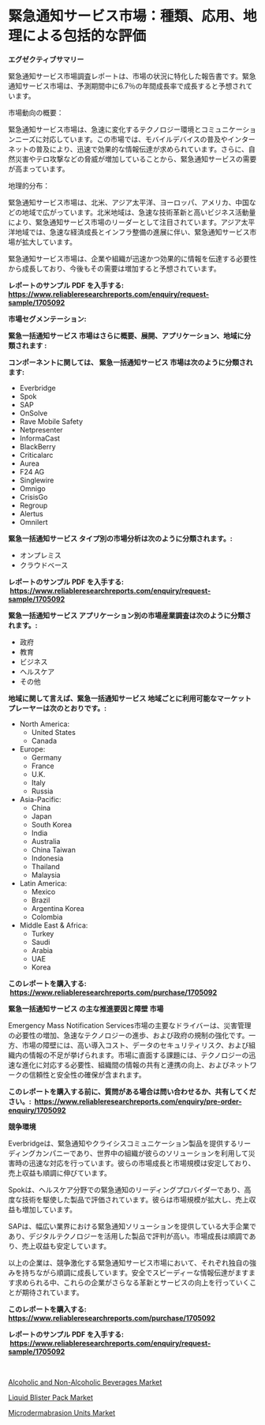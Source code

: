 <p><h1>緊急通知サービス市場：種類、応用、地理による包括的な評価</h1></p><p><strong>エグゼクティブサマリー</strong></p>
<p><p>緊急通知サービス市場調査レポートは、市場の状況に特化した報告書です。緊急通知サービス市場は、予測期間中に6.7％の年間成長率で成長すると予想されています。</p><p>市場動向の概要：</p><p>緊急通知サービス市場は、急速に変化するテクノロジー環境とコミュニケーションニーズに対応しています。この市場では、モバイルデバイスの普及やインターネットの普及により、迅速で効果的な情報伝達が求められています。さらに、自然災害やテロ攻撃などの脅威が増加していることから、緊急通知サービスの需要が高まっています。</p><p>地理的分布：</p><p>緊急通知サービス市場は、北米、アジア太平洋、ヨーロッパ、アメリカ、中国などの地域で広がっています。北米地域は、急速な技術革新と高いビジネス活動量により、緊急通知サービス市場のリーダーとして注目されています。アジア太平洋地域では、急速な経済成長とインフラ整備の進展に伴い、緊急通知サービス市場が拡大しています。</p><p>緊急通知サービス市場は、企業や組織が迅速かつ効果的に情報を伝達する必要性から成長しており、今後もその需要は増加すると予想されています。</p></p>
<p><strong>レポートのサンプル PDF を入手する: <a href="https://www.reliableresearchreports.com/enquiry/request-sample/1705092">https://www.reliableresearchreports.com/enquiry/request-sample/1705092</a></strong></p>
<p><strong>市場セグメンテーション:</strong></p>
<p><strong> 緊急一括通知サービス 市場はさらに概要、展開、アプリケーション、地域に分類されます :</strong></p>
<p><strong>コンポーネントに関しては、 緊急一括通知サービス 市場は次のように分類されます: &nbsp;</strong></p>
<p><ul><li>Everbridge</li><li>Spok</li><li>SAP</li><li>OnSolve</li><li>Rave Mobile Safety</li><li>Netpresenter</li><li>InformaCast</li><li>BlackBerry</li><li>Criticalarc</li><li>Aurea</li><li>F24 AG</li><li>Singlewire</li><li>Omnigo</li><li>CrisisGo</li><li>Regroup</li><li>Alertus</li><li>Omnilert</li></ul></p>
<p><strong> 緊急一括通知サービス タイプ別の市場分析は次のように分類されます。:</strong></p>
<p><ul><li>オンプレミス</li><li>クラウドベース</li></ul></p>
<p><strong>レポートのサンプル PDF を入手する: &nbsp;<a href="https://www.reliableresearchreports.com/enquiry/request-sample/1705092">https://www.reliableresearchreports.com/enquiry/request-sample/1705092</a></strong></p>
<p><strong> 緊急一括通知サービス アプリケーション別の市場産業調査は次のように分類されます。:</strong></p>
<p><ul><li>政府</li><li>教育</li><li>ビジネス</li><li>ヘルスケア</li><li>その他</li></ul></p>
<p><strong>地域に関して言えば、緊急一括通知サービス 地域ごとに利用可能なマーケットプレーヤーは次のとおりです。:</strong></p>
<p><ul>
    <li>
        North America:
        <ul>
            <li>United States</li>
            <li>Canada</li>
        </ul>
    </li>
    <li>
        Europe:
        <ul>
            <li>Germany</li>
            <li>France</li>
            <li>U.K.</li>
            <li>Italy</li>
            <li>Russia</li>
        </ul>
    </li>
    <li>
        Asia-Pacific:
        <ul>
            <li>China</li>
            <li>Japan</li>
            <li>South Korea</li>
            <li>India</li>
            <li>Australia</li>
            <li>China Taiwan</li>
            <li>Indonesia</li>
            <li>Thailand</li>
            <li>Malaysia</li>
        </ul>
    </li>
    <li>
        Latin America:
        <ul>
            <li>Mexico</li>
            <li>Brazil</li>
            <li>Argentina Korea</li>
            <li>Colombia</li>
        </ul>
    </li>
    <li>
        Middle East & Africa:
        <ul>
            <li>Turkey</li>
            <li>Saudi</li>
            <li>Arabia</li>
            <li>UAE</li>
            <li>Korea</li>
        </ul>
    </li>
    </ul></p>
<p><strong>このレポートを購入する: &nbsp;<a href="https://www.reliableresearchreports.com/purchase/1705092">https://www.reliableresearchreports.com/purchase/1705092</a></strong></p>
<p><strong>緊急一括通知サービス の主な推進要因と障壁 市場</strong></p>
<p><p>Emergency Mass Notification Services市場の主要なドライバーは、災害管理の必要性の増加、急速なテクノロジーの進歩、および政府の規制の強化です。一方、市場の障壁には、高い導入コスト、データのセキュリティリスク、および組織内の情報の不足が挙げられます。市場に直面する課題には、テクノロジーの迅速な進化に対応する必要性、組織間の情報の共有と連携の向上、およびネットワークの信頼性と安全性の確保が含まれます。</p></p>
<p><strong>このレポートを購入する前に、質問がある場合は問い合わせるか、共有してください。:&nbsp; <a href="https://www.reliableresearchreports.com/enquiry/pre-order-enquiry/1705092">https://www.reliableresearchreports.com/enquiry/pre-order-enquiry/1705092</a></strong></p>
<p><strong>競争環境</strong></p>
<p><p>Everbridgeは、緊急通知やクライシスコミュニケーション製品を提供するリーディングカンパニーであり、世界中の組織が彼らのソリューションを利用して災害時の迅速な対応を行っています。彼らの市場成長と市場規模は安定しており、売上収益も順調に伸びています。</p><p>Spokは、ヘルスケア分野での緊急通知のリーディングプロバイダーであり、高度な技術を駆使した製品で評価されています。彼らは市場規模が拡大し、売上収益も増加しています。</p><p>SAPは、幅広い業界における緊急通知ソリューションを提供している大手企業であり、デジタルテクノロジーを活用した製品で評判が高い。市場成長は順調であり、売上収益も安定しています。</p><p>以上の企業は、競争激化する緊急通知サービス市場において、それぞれ独自の強みを持ちながら順調に成長しています。安全でスピーディーな情報伝達がますます求められる中、これらの企業がさらなる革新とサービスの向上を行っていくことが期待されています。</p></p>
<p><strong>このレポートを購入する: &nbsp; <a href="https://www.reliableresearchreports.com/purchase/1705092">https://www.reliableresearchreports.com/purchase/1705092</a></strong></p>
<p><strong>レポートのサンプル PDF を入手する: &nbsp;<a href="https://www.reliableresearchreports.com/enquiry/request-sample/1705092">https://www.reliableresearchreports.com/enquiry/request-sample/1705092</a></strong><strong></strong></p>
<p>&nbsp;</p>
<p><p><a href="https://www.linkedin.com/pulse/insights-alcoholic-non-alcoholic-beverages-market-size-analysing-as1ge?trackingId=EL8lofL9fszEWuGqYFp0KA%3D%3D">Alcoholic and Non-Alcoholic Beverages Market</a></p><p><a href="https://www.linkedin.com/pulse/liquid-blister-pack-market-share-amp-new-trends-analysis-report-uvrse?trackingId=l7dN5K%2BxC%2FhB4NBhubKe4A%3D%3D">Liquid Blister Pack Market</a></p><p><a href="https://www.linkedin.com/pulse/global-microdermabrasion-units-market-size-trends-insights-glzqe?trackingId=RBVjPesTPWDKWLi4AfaGNA%3D%3D">Microdermabrasion Units Market</a></p></p>
